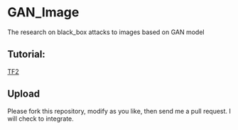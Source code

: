 # GAN_Image
The research on black_box attacks to images based on GAN model

## Tutorial:
[TF2](https://www.kaggle.com/vikramtiwari/tf2-tutorials-keras-save-and-restore-models/data)

## Upload

Please fork this repository, modify as you like, then send me a pull request. I will check to integrate.
